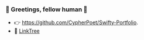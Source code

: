 ### 👋 Greetings, fellow human 🧬

- 👉 https://github.com/CypherPoet/Swifty-Portfolio.
- 🌲 [LinkTree](https://linktr.ee/CypherPoet)

